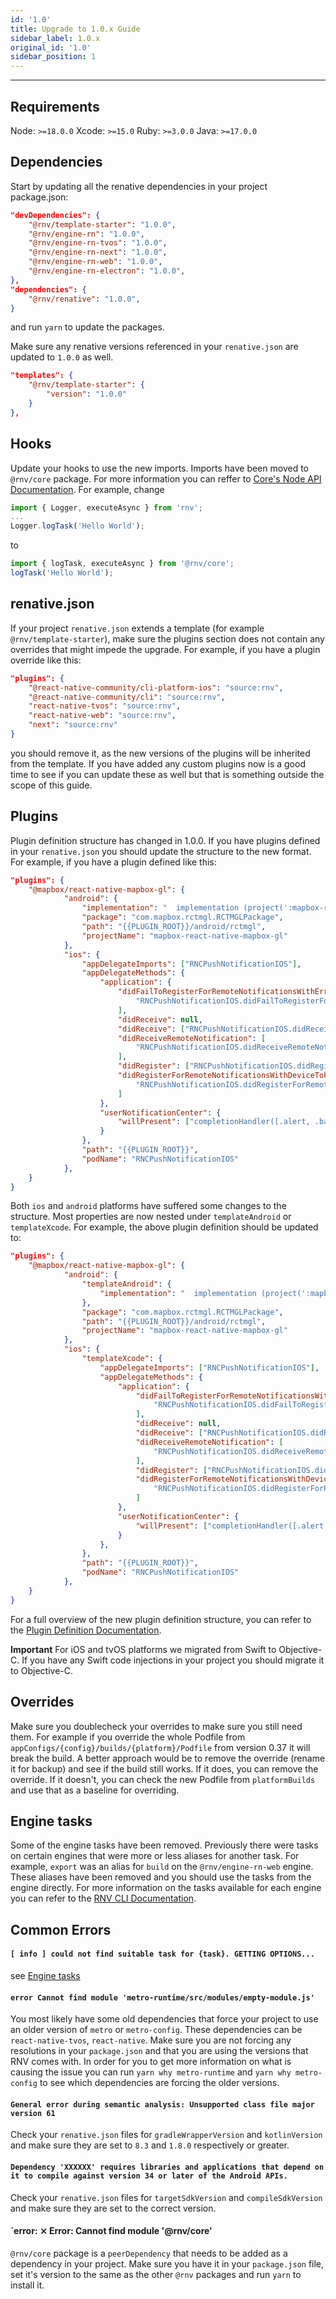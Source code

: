 ```yaml
---
id: '1.0'
title: Upgrade to 1.0.x Guide
sidebar_label: 1.0.x
original_id: '1.0'
sidebar_position: 1
---
```


<!-- <img className="header-image" src="https://renative.org/img/ic_upgrade.png" width="50" height="50" /> -->

---

## Requirements

Node: `>=18.0.0`
Xcode: `>=15.0`
Ruby: `>=3.0.0`
Java: `>=17.0.0`

## Dependencies

Start by updating all the renative dependencies in your project package.json:

```json
"devDependencies": {
    "@rnv/template-starter": "1.0.0",
    "@rnv/engine-rn": "1.0.0",
    "@rnv/engine-rn-tvos": "1.0.0",
    "@rnv/engine-rn-next": "1.0.0",
    "@rnv/engine-rn-web": "1.0.0",
    "@rnv/engine-rn-electron": "1.0.0",
},
"dependencies": {
    "@rnv/renative": "1.0.0",
}
```

and run `yarn` to update the packages.

Make sure any renative versions referenced in your `renative.json` are updated to `1.0.0` as well.

```json
"templates": {
    "@rnv/template-starter": {
        "version": "1.0.0"
    }
},
```

## Hooks

Update your hooks to use the new imports. Imports have been moved to `@rnv/core` package. For more information you can reffer to [Core's Node API Documentation](api/node/rnv-core/modules). For example, change

```javascript
import { Logger, executeAsync } from 'rnv';
...
Logger.logTask('Hello World');

```

to

```javascript
import { logTask, executeAsync } from '@rnv/core';
logTask('Hello World');
```

## renative.json

If your project `renative.json` extends a template (for example `@rnv/template-starter`), make sure the plugins section does not contain any overrides that might impede the upgrade. For example, if you have a plugin override like this:

```json
"plugins": {
    "@react-native-community/cli-platform-ios": "source:rnv",
    "@react-native-community/cli": "source:rnv",
    "react-native-tvos": "source:rnv",
    "react-native-web": "source:rnv",
    "next": "source:rnv"
}
```

you should remove it, as the new versions of the plugins will be inherited from the template. If you have added any custom plugins now is a good time to see if you can update these as well but that is something outside the scope of this guide.

## Plugins

Plugin definition structure has changed in 1.0.0. If you have plugins defined in your `renative.json` you should update the structure to the new format. For example, if you have a plugin defined like this:

```json
"plugins": {
    "@mapbox/react-native-mapbox-gl": {
            "android": {
                "implementation": "  implementation (project(':mapbox-react-native-mapbox-gl')) {\n    implementation ('com.squareup.okhttp3:okhttp:3.6.0') {\n      force = true\n    }\n  }",
                "package": "com.mapbox.rctmgl.RCTMGLPackage",
                "path": "{{PLUGIN_ROOT}}/android/rctmgl",
                "projectName": "mapbox-react-native-mapbox-gl"
            },
            "ios": {
                "appDelegateImports": ["RNCPushNotificationIOS"],
                "appDelegateMethods": {
                    "application": {
                        "didFailToRegisterForRemoteNotificationsWithError": [
                            "RNCPushNotificationIOS.didFailToRegisterForRemoteNotificationsWithError(error)"
                        ],
                        "didReceive": null,
                        "didReceive": ["RNCPushNotificationIOS.didReceive(notification)"],
                        "didReceiveRemoteNotification": [
                            "RNCPushNotificationIOS.didReceiveRemoteNotification(userInfo, fetchCompletionHandler: completionHandler)"
                        ],
                        "didRegister": ["RNCPushNotificationIOS.didRegister(notificationSettings)"],
                        "didRegisterForRemoteNotificationsWithDeviceToken": [
                            "RNCPushNotificationIOS.didRegisterForRemoteNotifications(withDeviceToken: deviceToken)"
                        ]
                    },
                    "userNotificationCenter": {
                        "willPresent": ["completionHandler([.alert, .badge, .sound])"]
                    }
                },
                "path": "{{PLUGIN_ROOT}}",
                "podName": "RNCPushNotificationIOS"
            },
    }
}

```

Both `ios` and `android` platforms have suffered some changes to the structure. Most properties are now nested under `templateAndroid` or `templateXcode`. For example, the above plugin definition should be updated to:

```json
"plugins": {
    "@mapbox/react-native-mapbox-gl": {
            "android": {
                "templateAndroid": {
                    "implementation": "  implementation (project(':mapbox-react-native-mapbox-gl')) {\n    implementation ('com.squareup.okhttp3:okhttp:3.6.0') {\n      force = true\n    }\n  }",
                },
                "package": "com.mapbox.rctmgl.RCTMGLPackage",
                "path": "{{PLUGIN_ROOT}}/android/rctmgl",
                "projectName": "mapbox-react-native-mapbox-gl"
            },
            "ios": {
                "templateXcode": {
                    "appDelegateImports": ["RNCPushNotificationIOS"],
                    "appDelegateMethods": {
                        "application": {
                            "didFailToRegisterForRemoteNotificationsWithError": [
                                "RNCPushNotificationIOS.didFailToRegisterForRemoteNotificationsWithError(error)"
                            ],
                            "didReceive": null,
                            "didReceive": ["RNCPushNotificationIOS.didReceive(notification)"],
                            "didReceiveRemoteNotification": [
                                "RNCPushNotificationIOS.didReceiveRemoteNotification(userInfo, fetchCompletionHandler: completionHandler)"
                            ],
                            "didRegister": ["RNCPushNotificationIOS.didRegister(notificationSettings)"],
                            "didRegisterForRemoteNotificationsWithDeviceToken": [
                                "RNCPushNotificationIOS.didRegisterForRemoteNotifications(withDeviceToken: deviceToken)"
                            ]
                        },
                        "userNotificationCenter": {
                            "willPresent": ["completionHandler([.alert, .badge, .sound])"]
                        }
                    },
                },
                "path": "{{PLUGIN_ROOT}}",
                "podName": "RNCPushNotificationIOS"
            },
    }
}
```

For a full overview of the new plugin definition structure, you can refer to the [Plugin Definition Documentation](api/schemas/rnv.plugin).

**Important** For iOS and tvOS platforms we migrated from Swift to Objective-C. If you have any Swift code injections in your project you should migrate it to Objective-C.

## Overrides

Make sure you doublecheck your overrides to make sure you still need them. For example if you override the whole Podfile from `appConfigs/{config}/builds/{platform}/Podfile` from version 0.37 it will break the build. A better approach would be to remove the override (rename it for backup) and see if the build still works. If it does, you can remove the override. If it doesn't, you can check the new Podfile from `platformBuilds` and use that as a baseline for overriding.

## Engine tasks

Some of the engine tasks have been removed. Previously there were tasks on certain engines that were more or less aliases for another task. For example, `export` was an alias for `build` on the `@rnv/engine-rn-web` engine. These aliases have been removed and you should use the tasks from the engine directly. For more information on the tasks available for each engine you can refer to the [RNV CLI Documentation](api/cli#commands).

## Common Errors

#### `[ info ] could not find suitable task for {task}. GETTING OPTIONS...`

see [Engine tasks](#engine-tasks)

#### `error Cannot find module 'metro-runtime/src/modules/empty-module.js'`

You most likely have some old dependencies that force your project to use an older version of `metro` or `metro-config`. These dependencies can be `react-native-tvos`, `react-native`. Make sure you are not forcing any resolutions in your `package.json` and that you are using the versions that RNV comes with. In order for you to get more information on what is causing the issue you can run `yarn why metro-runtime` and `yarn why metro-config` to see which dependencies are forcing the older versions.

#### `General error during semantic analysis: Unsupported class file major version 61`

Check your `renative.json` files for `gradleWrapperVersion` and `kotlinVersion` and make sure they are set to `8.3` and `1.8.0` respectively or greater.

#### `Dependency 'XXXXXX' requires libraries and applications that depend on it to compile against version 34 or later of the Android APIs.`

Check your `renative.json` files for `targetSdkVersion` and `compileSdkVersion` and make sure they are set to the correct version.

#### `error: ⨯ Error: Cannot find module '@rnv/core'

`@rnv/core` package is a `peerDependency` that needs to be added as a dependency in your project. Make sure you have it in your `package.json` file, set it's version to the same as the other `@rnv` packages and run `yarn` to install it.
